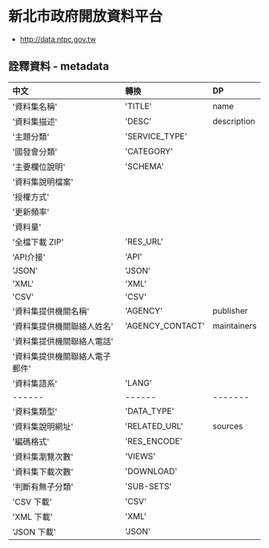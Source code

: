 # 新北市政府開放資料平台

- http://data.ntpc.gov.tw


## 詮釋資料 - metadata

| 中文 | 轉換 | DP |
| :---- | :---- | :---- |
|'資料集名稱' | 'TITLE' | name | 
|'資料集描述'| 'DESC' | description
|'主題分類'|'SERVICE_TYPE'|||
|'國發會分類'|'CATEGORY'|||
|'主要欄位說明'| 'SCHEMA'|
|'資料集說明檔案'||||
|'授權方式'||||
|'更新頻率'||||
|'資料量'||||
|'全檔下載 ZIP'|'RES_URL'|||
|'API介接'|'API'|||
|'JSON'|'JSON'|||
|'XML'|'XML'|||
|'CSV'|'CSV'|||
|'資料集提供機關名稱'| 'AGENCY'| publisher |
|'資料集提供機關聯絡人姓名'|'AGENCY_CONTACT'| maintainers
|'資料集提供機關聯絡人電話'||||
|'資料集提供機關聯絡人電子郵件'||||
|'資料集語系'| 'LANG' |||
|------|------|-------|
|'資料集類型'|'DATA_TYPE'||
|'資料集說明網址'|'RELATED_URL'| sources|
|'編碼格式'|'RES_ENCODE'||
|'資料集瀏覽次數'| 'VIEWS'||
|'資料集下載次數'| 'DOWNLOAD'||
|'判斷有無子分類'| 'SUB-SETS'||
|'CSV 下載'| 'CSV'||
|'XML 下載'| 'XML'||
|'JSON 下載'| 'JSON'||

